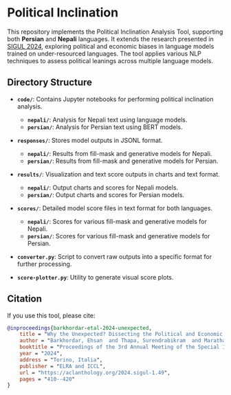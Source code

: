 # Political Inclination

This repository implements the Political Inclination Analysis Tool, supporting both **Persian** and **Nepali** languages. It extends the research presented in [SIGUL 2024](https://aclanthology.org/2024.sigul-1.49), exploring political and economic biases in language models trained on under-resourced languages. The tool applies various NLP techniques to assess political leanings across multiple language models.

## Directory Structure

- **`code/`**: Contains Jupyter notebooks for performing political inclination analysis.
  - **`nepali/`**: Analysis for Nepali text using language models.
  - **`persian/`**: Analysis for Persian text using BERT models.
  
- **`responses/`**: Stores model outputs in JSONL format.
  - **`nepali/`**: Results from fill-mask and generative models for Nepali.
  - **`persian/`**: Results from fill-mask and generative models for Persian.
  
- **`results/`**: Visualization and text score outputs in charts and text format.
  - **`nepali/`**: Output charts and scores for Nepali models.
  - **`persian/`**: Output charts and scores for Persian models.
  
- **`scores/`**: Detailed model score files in text format for both languages.
  - **`nepali/`**: Scores for various fill-mask and generative models for Nepali.
  - **`persian/`**: Scores for various fill-mask and generative models for Persian.

- **`converter.py`**: Script to convert raw outputs into a specific format for further processing.

- **`score-plotter.py`**: Utility to generate visual score plots.

## Citation

If you use this tool, please cite:

```bibtex
@inproceedings{barkhordar-etal-2024-unexpected,
    title = "Why the Unexpected? Dissecting the Political and Economic Bias in {P}ersian Small and Large Language Models",
    author = "Barkhordar, Ehsan  and Thapa, Surendrabikram  and Maratha, Ashwarya  and Naseem, Usman",
    booktitle = "Proceedings of the 3rd Annual Meeting of the Special Interest Group on Under-resourced Languages @ LREC-COLING 2024",
    year = "2024",
    address = "Torino, Italia",
    publisher = "ELRA and ICCL",
    url = "https://aclanthology.org/2024.sigul-1.49",
    pages = "410--420"
}
```
